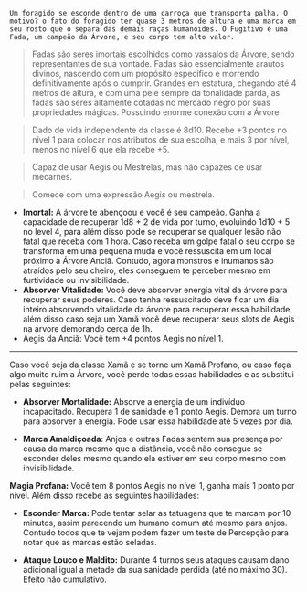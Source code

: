 ```
Um foragido se esconde dentro de uma carroça que transporta palha. O motivo? o fato do foragido ter quase 3 metros de altura e uma marca em seu rosto que o separa das demais raças humanoides. O Fugitivo é uma Fada, um campeão da Árvore, e seu corpo tem alto valor.
```

> Fadas são seres imortais escolhidos como vassalos da Árvore, sendo representantes de sua vontade. Fadas são essencialmente arautos divinos, nascendo com um propósito específico e morrendo definitivamente após o cumprir. Grandes em estatura, chegando até 4 metros de altura, e com uma pele sempre da tonalidade parda, as fadas são seres altamente cotadas no mercado negro por suas propriedades mágicas. Possuindo enorme conexão com a Árvore

>Dado de vida independente da classe é 8d10. Recebe +3 pontos no nível 1 para colocar nos atributos de sua escolha, e mais 3 por nível, menos no nível 6 que ela recebe +5.

> Capaz de usar Aegis ou Mestrelas, mas não capazes de usar mecarnes.

> Comece com uma expressão Aegis ou mestrela.

- **Imortal:** A árvore te abençoou e você é seu campeão. Ganha a capacidade de recuperar 1d8 + 2 de vida por turno, evoluindo 1d10 + 5 no level 4, para além disso pode se recuperar se qualquer lesão não fatal que receba com 1 hora. Caso receba um golpe fatal o seu corpo se transforma em uma pequena muda e você ressuscita em um local próximo a Árvore Anciã. Contudo, agora monstros e inumanos são atraídos pelo seu cheiro, eles conseguem te perceber mesmo em furtividade ou invisibilidade. 
- **Absorver Vitalidade:** Você deve absorver energia vital da árvore para recuperar seus poderes. Caso tenha ressuscitado deve ficar um dia inteiro absorvendo vitalidade da árvore para recuperar essa habilidade, além disso caso seja um Xamã você deve recuperar seus slots de Aegis na árvore demorando cerca de 1h.
- Aegis da Anciã: Você tem +4 pontos Aegis no nível 1.

-----------------------------------------

Caso você seja da classe Xamã e se torne um Xamã Profano, ou caso faça algo muito ruim a Árvore, você perde todas essas habilidades e as substitui pelas seguintes:

- **Absorver Mortalidade:** Absorve a energia de um indivíduo incapacitado. Recupera 1 de sanidade e 1 ponto Aegis. Demora um turno para absorver a energia. Pode usar essa habilidade até 5 vezes por dia.
	
 - **Marca Amaldiçoada**: Anjos e outras Fadas sentem sua presença por causa da marca mesmo que a distância, você não consegue se esconder deles mesmo quando ela estiver em seu corpo mesmo com invisibilidade. 
	
**Magia Profana:** Você tem 8 pontos Aegis no nível 1, ganha mais 1 ponto por nível. Além disso recebe as seguintes habilidades:
	
- **Esconder Marca:** Pode tentar selar as tatuagens que te marcam por 10 minutos, assim parecendo um humano comum até mesmo para anjos. Contudo todos que te vejam podem fazer um teste de Percepção para notar que as marcas estão seladas.
	
- **Ataque Louco e Maldito:** Durante 4 turnos seus ataques causam dano adicional igual a metade da sua sanidade perdida (até no máximo 30). Efeito não cumulativo.